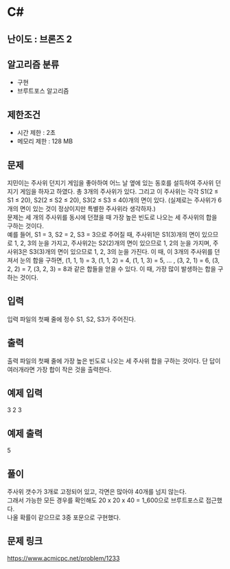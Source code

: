 # C#

## 난이도 : 브론즈 2

## 알고리즘 분류
  - 구현
  - 브루트포스 알고리즘

## 제한조건
  - 시간 제한 : 2초
  - 메모리 제한 : 128 MB

## 문제
지민이는 주사위 던지기 게임을 좋아하여 어느 날 옆에 있는 동호를 설득하여 주사위 던지기 게임을 하자고 하였다. 총 3개의 주사위가 있다. 그리고 이 주사위는 각각 S1(2 ≤ S1 ≤ 20), S2(2 ≤ S2 ≤ 20), S3(2 ≤ S3 ≤ 40)개의 면이 있다. (실제로는 주사위가 6개의 면이 있는 것이 정상이지만 특별한 주사위라 생각하자.)<br/>
문제는 세 개의 주사위를 동시에 던졌을 때 가장 높은 빈도로 나오는 세 주사위의 합을 구하는 것이다.<br/>
예를 들어, S1 = 3, S2 = 2, S3 = 3으로 주어질 때, 주사위1은 S1(3)개의 면이 있으므로 1, 2, 3의 눈을 가지고, 주사위2는 S2(2)개의 면이 있으므로 1, 2의 눈을 가지며, 주사위3은 S3(3)개의 면이 있으므로 1, 2, 3의 눈을 가진다. 이 때, 이 3개의 주사위를 던져서 눈의 합을 구하면, (1, 1, 1) = 3, (1, 1, 2) = 4, (1, 1, 3) = 5, ... , (3, 2, 1) = 6, (3, 2, 2) = 7, (3, 2, 3) = 8과 같은 합들을 얻을 수 있다. 이 때, 가장 많이 발생하는 합을 구하는 것이다.<br/>


## 입력
입력 파일의 첫째 줄에 정수 S1, S2, S3가 주어진다.<br/>


## 출력
출력 파일의 첫째 줄에 가장 높은 빈도로 나오는 세 주사위 합을 구하는 것이다. 단 답이 여러개라면 가장 합이 작은 것을 출력한다.<br/>


## 예제 입력
3 2 3<br/>


## 예제 출력
5<br/>


## 풀이
주사위 갯수가 3개로 고정되어 있고, 각면은 많아야 40개를 넘지 않는다.<br/>
그래서 가능한 모든 경우를 확인해도 20 x 20 x 40 = 1_600으로 브루트포스로 접근했다.<br/>
나올 확률이 같으므로 3중 포문으로 구현했다.<br/>


## 문제 링크
https://www.acmicpc.net/problem/1233